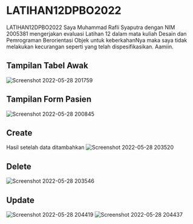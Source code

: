 # LATIHAN12DPBO2022
LATIHAN12DPBO2022
Saya Muhammad Rafli Syaputra dengan NIM 2005381 mengerjakan evaluasi Latihan 12 dalam mata kuliah Desain dan Pemrograman Berorientasi Objek untuk keberkahanNya maka saya tidak melakukan kecurangan seperti yang telah dispesifikasikan. Aamiin.

## Tampilan Tabel Awak
![Screenshot 2022-05-28 201759](https://user-images.githubusercontent.com/99678525/170827988-83442637-7382-4cb5-8a4f-2d5f3974be29.jpg)
## Tampilan Form Pasien
![Screenshot 2022-05-28 200845](https://user-images.githubusercontent.com/99678525/170828001-27d32090-5b71-4e13-bfda-4c1e98355a46.jpg)

## Create
Hasil setelah data ditambahkan
![Screenshot 2022-05-28 203520](https://user-images.githubusercontent.com/99678525/170828027-40dd056d-4eb2-4a1c-9bf2-b754028e5d2c.jpg)

## Delete
![Screenshot 2022-05-28 203546](https://user-images.githubusercontent.com/99678525/170828052-0169a4c2-be95-4228-b529-18cfe1d506fa.jpg)

## Update
![Screenshot 2022-05-28 204419](https://user-images.githubusercontent.com/99678525/170828142-c346075b-7d5d-4136-a66e-8c24f6e2261d.jpg)
![Screenshot 2022-05-28 204437](https://user-images.githubusercontent.com/99678525/170828152-3f368055-53b6-4c8d-999f-073563d38033.jpg)

